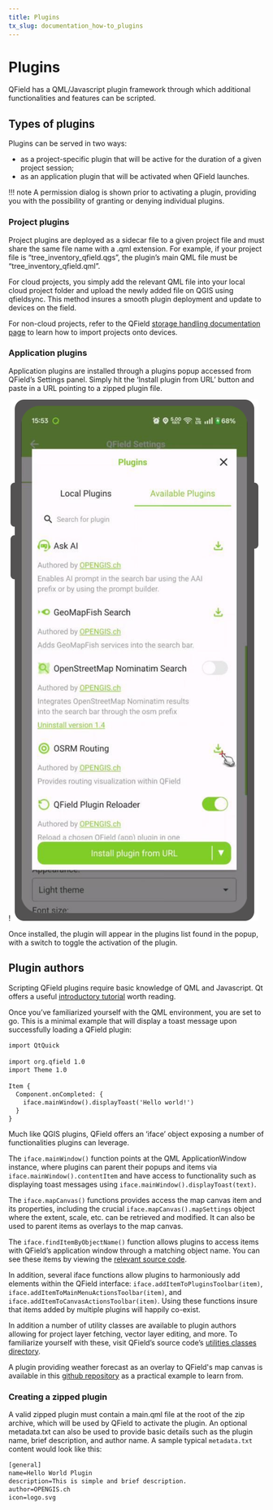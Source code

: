```yaml
---
title: Plugins
tx_slug: documentation_how-to_plugins
---
```


# Plugins

QField has a QML/Javascript plugin framework through which additional functionalities and
features can be scripted.

## Types of plugins

Plugins can be served in two ways:

- as a project-specific plugin that will be active for the duration of a given project session;
- as an application plugin that will be activated when QField launches.

!!! note
    A permission dialog is shown prior to activating a plugin, providing you with the possibility
    of granting or denying individual plugins.

### Project plugins

Project plugins are deployed as a sidecar file to a given project file and must share the same
file name with a .qml extension. For example, if your project file is “tree_inventory_qfield.qgs”,
the plugin’s main QML file must be “tree_inventory_qfield.qml”.

For cloud projects, you simply add the relevant QML file into your local cloud project folder
and upload the newly added file on QGIS using qfieldsync. This method insures a smooth plugin
deployment and update to devices on the field.

For non-cloud projects, refer to the QField [storage handling documentation page](../get-started/storage.md)
to learn how to import projects onto devices.

### Application plugins

Application plugins are installed through a plugins popup accessed from QField’s Settings
panel. Simply hit the ‘Install plugin from URL’ button and paste in a URL pointing to a
zipped plugin file.

!![](../assets/images/application-plugins.png)

Once installed, the plugin will appear in the plugins list found in the popup, with a switch
to toggle the activation of the plugin.

## Plugin authors

Scripting QField plugins require basic knowledge of QML and Javascript. Qt offers a
useful [introductory tutorial](https://doc.qt.io/qt-6/qml-tutorial.html) worth reading.

Once you’ve familiarized yourself with the QML environment, you are set to go. This is a minimal
example that will display a toast message upon successfully loading a QField plugin:

```
import QtQuick

import org.qfield 1.0
import Theme 1.0

Item {
  Component.onCompleted: {
    iface.mainWindow().displayToast('Hello world!')
  }
}
```

Much like QGIS plugins, QField offers an ‘iface’ object exposing a number of functionalities
plugins can leverage.

The `iface.mainWindow()` function points at the QML ApplicationWindow instance, where plugins
can parent their popups and items via `iface.mainWindow().contentItem` and have access to
functionality such as displaying toast messages using `iface.mainWindow().displayToast(text)`.

The `iface.mapCanvas()` functions provides access the map canvas item and its properties,
including the crucial `iface.mapCanvas().mapSettings` object where the extent, scale, etc. can be retrieved and modified.
It can also be used to parent items as overlays to the map canvas.

The `iface.findItemByObjectName()` function allows plugins to access items with QField’s
application window through a matching object name. You can see these items by viewing
the [relevant source code](https://github.com/opengisch/QField/blob/master/src/qml/qgismobileapp.qml).

In addition, several iface functions allow plugins to harmoniously add elements within the
QField interface: `iface.addItemToPluginsToolbar(item)`, `iface.addItemToMainMenuActionsToolbar(item)`,
and `iface.addItemToCanvasActionsToolbar(item)`. Using these functions insure that items added
by multiple plugins will happily co-exist.

In addition a number of utility classes are available to plugin authors allowing for project
layer fetching, vector layer editing, and more. To familiarize yourself with these, visit
QField’s source code’s [utilities classes directory](https://github.com/opengisch/QField/tree/master/src/core/utils).

A plugin providing weather forecast as an overlay to QField's map canvas is available
in this [github repository](https://github.com/opengisch/qfield-weather-forecast) as a practical
example to learn from.

### Creating a zipped plugin

A valid zipped plugin must contain a main.qml file at the root of the zip archive, which
will be used by QField to activate the plugin. An optional metadata.txt can also be used
to provide basic details such as the plugin name, brief description, and author name.
A sample typical `metadata.txt` content would look like this:

```
[general]
name=Hello World Plugin
description=This is simple and brief description.
author=OPENGIS.ch
icon=logo.svg
```
